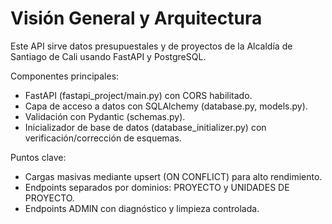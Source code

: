 # Visión General y Arquitectura

Este API sirve datos presupuestales y de proyectos de la Alcaldía de Santiago de Cali usando FastAPI y PostgreSQL.

Componentes principales:

- FastAPI (fastapi_project/main.py) con CORS habilitado.
- Capa de acceso a datos con SQLAlchemy (database.py, models.py).
- Validación con Pydantic (schemas.py).
- Inicializador de base de datos (database_initializer.py) con verificación/corrección de esquemas.

Puntos clave:

- Cargas masivas mediante upsert (ON CONFLICT) para alto rendimiento.
- Endpoints separados por dominios: PROYECTO y UNIDADES DE PROYECTO.
- Endpoints ADMIN con diagnóstico y limpieza controlada.
